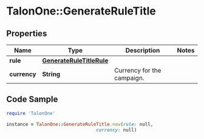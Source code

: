 # TalonOne::GenerateRuleTitle

## Properties

Name | Type | Description | Notes
------------ | ------------- | ------------- | -------------
**rule** | [**GenerateRuleTitleRule**](GenerateRuleTitleRule.md) |  | 
**currency** | **String** | Currency for the campaign. | 

## Code Sample

```ruby
require 'TalonOne'

instance = TalonOne::GenerateRuleTitle.new(rule: null,
                                 currency: null)
```


